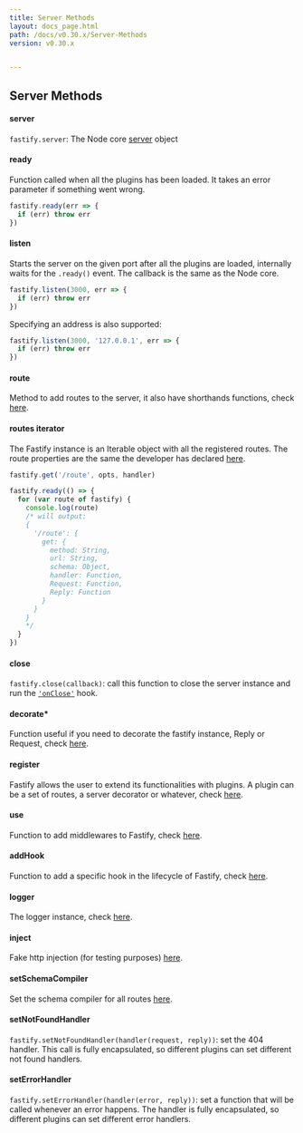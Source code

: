 ```yaml
---
title: Server Methods
layout: docs_page.html
path: /docs/v0.30.x/Server-Methods
version: v0.30.x


---
```


## Server Methods

<a name="server"></a>
#### server
`fastify.server`: The Node core [server](https://nodejs.org/api/http.html#http_class_http_server) object

<a name="ready"></a>
#### ready
Function called when all the plugins has been loaded.
It takes an error parameter if something went wrong.
```js
fastify.ready(err => {
  if (err) throw err
})
```

<a name="listen"></a>
#### listen
Starts the server on the given port after all the plugins are loaded, internally waits for the `.ready()` event. The callback is the same as the Node core.
```js
fastify.listen(3000, err => {
  if (err) throw err
})
```

Specifying an address is also supported:

```js
fastify.listen(3000, '127.0.0.1', err => {
  if (err) throw err
})
```

<a name="route"></a>
#### route
Method to add routes to the server, it also have shorthands functions, check [here](/docs/v0.30.x/Routes).

<a name="routes-iterator"></a>
#### routes iterator
The Fastify instance is an Iterable object with all the registered routes.
The route properties are the same the developer has declared [here](/docs/v0.30.x/Routes).
```js
fastify.get('/route', opts, handler)

fastify.ready(() => {
  for (var route of fastify) {
    console.log(route)
    /* will output:
    {
      '/route': {
        get: {
          method: String,
          url: String,
          schema: Object,
          handler: Function,
          Request: Function,
          Reply: Function
        }
      }
    }
    */
  }
})
```

<a name="close"></a>
#### close
`fastify.close(callback)`: call this function to close the server instance and run the [`'onClose'`](/docs/v0.30.x/Hooks#on-close) hook.

<a name="decorate"></a>
#### decorate*
Function useful if you need to decorate the fastify instance, Reply or Request, check [here](/docs/v0.30.x/Decorators).

<a name="register"></a>
#### register
Fastify allows the user to extend its functionalities with plugins.
A plugin can be a set of routes, a server decorator or whatever, check [here](/docs/v0.30.x/Plugins).

<a name="use"></a>
#### use
Function to add middlewares to Fastify, check [here](/docs/v0.30.x/Middlewares).

<a name="addHook"></a>
#### addHook
Function to add a specific hook in the lifecycle of Fastify, check [here](/docs/v0.30.x/Hooks).

<a name="logger"></a>
#### logger
The logger instance, check [here](/docs/v0.30.x/Logging).

<a name="inject"></a>
#### inject
Fake http injection (for testing purposes) [here](/docs/v0.30.x/Testing#inject).

<a name="set-schema-compiler"></a>
#### setSchemaCompiler
Set the schema compiler for all routes [here](/docs/v0.30.x/Validation-and-Serialization#schema-compiler).

<a name="set-not-found-handler"></a>
#### setNotFoundHandler

`fastify.setNotFoundHandler(handler(request, reply))`: set the 404 handler. This call is fully encapsulated, so different plugins can set different not found handlers.

<a name="set-error-handler"></a>
#### setErrorHandler

`fastify.setErrorHandler(handler(error, reply))`: set a function that will be called whenever an error happens. The handler is fully encapsulated, so different plugins can set different error handlers.
